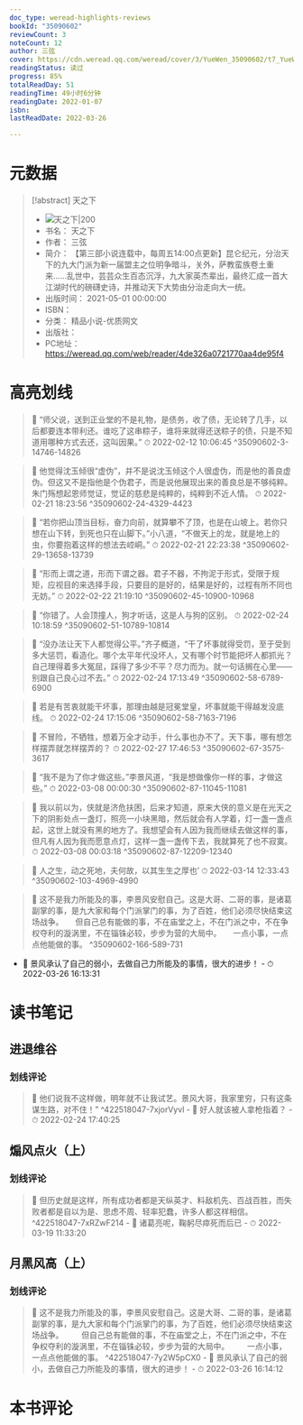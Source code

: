 ```yaml
---
doc_type: weread-highlights-reviews
bookId: "35090602"
reviewCount: 3
noteCount: 12
author: 三弦
cover: https://cdn.weread.qq.com/weread/cover/3/YueWen_35090602/t7_YueWen_35090602.jpg
readingStatus: 读过
progress: 85%
totalReadDay: 51
readingTime: 49小时6分钟
readingDate: 2022-01-07
isbn: 
lastReadDate: 2022-03-26

---
```

# 元数据
> [!abstract] 天之下
> - ![ 天之下|200](https://cdn.weread.qq.com/weread/cover/3/YueWen_35090602/t7_YueWen_35090602.jpg)
> - 书名： 天之下
> - 作者： 三弦
> - 简介： 【第三部小说连载中，每周五14:00点更新】昆仑纪元，分治天下的九大门派为新一届盟主之位明争暗斗，关外，萨教蛮族卷土重来……乱世中，芸芸众生百态沉浮，九大家英杰辈出，最终汇成一首大江湖时代的磅礴史诗，并推动天下大势由分治走向大一统。
> - 出版时间： 2021-05-01 00:00:00
> - ISBN： 
> - 分类： 精品小说-优质网文
> - 出版社： 
> - PC地址：https://weread.qq.com/web/reader/4de326a0721770aa4de95f4

# 高亮划线



> 📌 “师父说，送到正业堂的不是礼物，是债务，收了债，无论转了几手，以后都要连本带利还。谁吃了这串粽子，谁将来就得还送粽子的债，只是不知道用哪种方式去还，这叫因果。” 
> ⏱ 2022-02-12 10:06:45 ^35090602-3-14746-14826



> 📌 他觉得沈玉倾很“虚伪”，并不是说沈玉倾这个人很虚伪，而是他的善良虚伪。但这又不是指他是个伪君子，而是说他展现出来的善良总是不够纯粹。朱门殇想起恩师觉证，觉证的慈悲是纯粹的，纯粹到不近人情。 
> ⏱ 2022-02-21 18:23:56 ^35090602-24-4329-4423



> 📌 “若你把山顶当目标，奋力向前，就算攀不了顶，也是在山坡上。若你只想在山下转，到死也只在山脚下。”小八道，“不做天上的龙，就是地上的虫，你要抱着这样的想法去崆峒。” 
> ⏱ 2022-02-21 22:23:38 ^35090602-29-13658-13739



> 📌 “形而上谓之道，形而下谓之器。君子不器，不拘泥于形式，受限于规矩，应视目的来选择手段，只要目的是好的，结果是好的，过程有所不同也无妨。” 
> ⏱ 2022-02-22 21:19:10 ^35090602-45-10900-10968



> 📌 “你错了。人会顶撞人，狗才听话，这是人与狗的区别。 
> ⏱ 2022-02-24 10:18:59 ^35090602-51-10789-10814



> 📌 “没办法让天下人都觉得公平。”齐子概道，“干了坏事就得受罚，至于受到多大惩罚，看造化。哪个太平年代没坏人，又有哪个时节能把坏人都抓光？自己理得着多大冤屈，踩得了多少不平？尽力而为。就一句话搁在心里——别跟自己良心过不去。” 
> ⏱ 2022-02-24 17:13:49 ^35090602-58-6789-6900

> 📌 若是有苦衷就能干坏事，那理由越是冠冕堂皇，坏事就能干得越发没底线。 
> ⏱ 2022-02-24 17:15:06 ^35090602-58-7163-7196



> 📌 不冒险，不牺牲，想着万全才动手，什么事也办不了。天下事，哪有想怎样摆弄就怎样摆弄的？ 
> ⏱ 2022-02-27 17:46:53 ^35090602-67-3575-3617



> 📌 “我不是为了你才做这些。”李景风道，“我是想做像你一样的事，才做这些。” 
> ⏱ 2022-03-08 00:00:30 ^35090602-87-11045-11081

> 📌 我以前以为，侠就是济危扶困，后来才知道，原来大侠的意义是在光天之下的阴影处点一盏灯，照亮一小块黑暗，然后就会有人学着，灯一盏一盏点起，这世上就没有黑的地方了。我想望会有人因为我而继续去做这样的事，但凡有人因为我而愿意点灯，这样一盏一盏传下去，我就算死了也不寂寞。 
> ⏱ 2022-03-08 00:03:18 ^35090602-87-12209-12340



> 📌 人之生，动之死地，夫何故，以其生生之厚也’ 
> ⏱ 2022-03-14 12:33:43 ^35090602-103-4969-4990



> 📌 这不是我力所能及的事，李景风安慰自己。这是大哥、二哥的事，是诸葛副掌的事，是九大家和每个门派掌门的事，为了百姓，他们必须尽快结束这场战争。　　但自己总有能做的事，不在庙堂之上，不在门派之中，不在争权夺利的漩涡里，不在锱铢必较，步步为营的大局中。　　一点小事，一点点他能做的事。 ^35090602-166-589-731
- 💭 景风承认了自己的弱小，去做自己力所能及的事情，很大的进步！ - ⏱ 2022-03-26 16:13:31 

# 读书笔记

## 进退维谷

### 划线评论
> 📌 他们说我不这样做，明年就不让我试艺。景风大哥，我家里穷，只有这条谋生路，对不住！”  ^422518047-7xjorVyvl
    - 💭 好人就该被人拿枪指着？
    - ⏱ 2022-02-24 17:40:25
   
## 煽风点火（上）

### 划线评论
> 📌 但历史就是这样，所有成功者都是天纵英才、料敌机先、百战百胜，而失败者都是自以为是、思虑不周、轻率犯蠢，许多人都这样相信。  ^422518047-7xRZwF214
    - 💭 诸葛亮呢，鞠躬尽瘁死而后已
    - ⏱ 2022-03-19 11:33:20
   
## 月黑风高（上）

### 划线评论
> 📌 这不是我力所能及的事，李景风安慰自己。这是大哥、二哥的事，是诸葛副掌的事，是九大家和每个门派掌门的事，为了百姓，他们必须尽快结束这场战争。
　　但自己总有能做的事，不在庙堂之上，不在门派之中，不在争权夺利的漩涡里，不在锱铢必较，步步为营的大局中。
　　一点小事，一点点他能做的事。  ^422518047-7y2W5pCX0
    - 💭 景风承认了自己的弱小，去做自己力所能及的事情，很大的进步！
    - ⏱ 2022-03-26 16:14:12
   
# 本书评论

